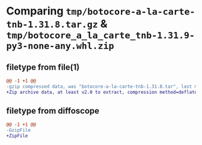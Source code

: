 # Comparing `tmp/botocore-a-la-carte-tnb-1.31.8.tar.gz` & `tmp/botocore_a_la_carte_tnb-1.31.9-py3-none-any.whl.zip`

## filetype from file(1)

```diff
@@ -1 +1 @@
-gzip compressed data, was "botocore-a-la-carte-tnb-1.31.8.tar", last modified: Fri Jul 21 01:21:55 2023, max compression
+Zip archive data, at least v2.0 to extract, compression method=deflate
```

## filetype from diffoscope

```diff
@@ -1 +1 @@
-GzipFile
+ZipFile
```

